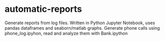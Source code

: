 # automatic-reports
Generate reports from log files. Written in Python Jupyter Notebook, uses pandas dataframes and seaborn/matlab graphs. Generate phone calls using phone_log.ipyhon, read and analyze them with Bank.ipython
